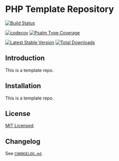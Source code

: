 # PHP Template Repository

[![Build Status](https://github.com/list-interop/listless-convert/workflows/Continuous%20Integration/badge.svg)](https://github.com/list-interop/listless-convert/actions?query=workflow%3A"Continuous+Integration")

[![codecov](https://codecov.io/gh/list-interop/listless-convert/branch/main/graph/badge.svg)](https://codecov.io/gh/list-interop/listless-convert)
[![Psalm Type Coverage](https://shepherd.dev/github/list-interop/listless-convert/coverage.svg)](https://shepherd.dev/github/list-interop/listless-convert)

[![Latest Stable Version](https://poser.pugx.org/list-interop/listless-convert/v/stable)](https://packagist.org/packages/list-interop/listless-convert)
[![Total Downloads](https://poser.pugx.org/list-interop/listless-convert/downloads)](https://packagist.org/packages/list-interop/listless-convert)

## Introduction

This is a template repo.

## Installation

This is a template repo.

## License

[MIT Licensed](LICENSE.md).

## Changelog

See [`CHANGELOG.md`](CHANGELOG.md).
